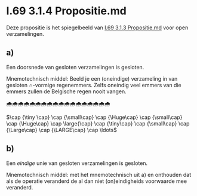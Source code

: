 # I.69 3.1.4 Propositie.md


Deze propositie is het spiegelbeeld van [I.69 3.1.3 Propositie.md](I.69%203.1.3%20Propositie.md) voor open verzamelingen.

## a)

Een doorsnede van gesloten verzamelingen is gesloten.

Mnemotechnisch middel: Beeld je een (oneindige) verzameling in van gesloten $\cap$-vormige regenemmers. Zelfs oneindig veel emmers van die emmers zullen de Belgische regen nooit vangen.

🌧️🌧️🌧️🌧️🌧️🌧️🌧️🌧️🌧️🌧️🌧️🌧️🌧️🌧️🌧️🌧️🌧️🌧

$\cap {\tiny \cap} \cap {\small\cap} \cap {\Huge\cap} \cap {\small\cap} \cap {\Huge\cap} \cap \large{\cap} \cap {\tiny\cap} \cap {\small\cap} \cap  {\Large\cap} \cap {\LARGE\cap} \cap \ldots$ 

## b)

Een _eindige_ unie van gesloten verzamelingen is gesloten.

Mnemotechnisch middel: met het mnemotechnisch uit a) en onthouden dat als de operatie veranderd de al dan niet (on)eindigheids voorwaarde mee veranderd.

